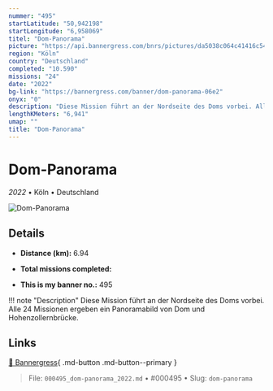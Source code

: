 ```yaml
---
nummer: "495"
startLatitude: "50,942198"
startLongitude: "6,958069"
titel: "Dom-Panorama"
picture: "https://api.bannergress.com/bnrs/pictures/da5038c064c41416c54e3fde7d3042a6"
region: "Köln"
country: "Deutschland"
completed: "10.590"
missions: "24"
date: "2022"
bg-link: "https://bannergress.com/banner/dom-panorama-06e2"
onyx: "0"
description: "Diese Mission führt an der Nordseite des Doms vorbei. Alle 24 Missionen ergeben ein Panoramabild von Dom und Hohenzollernbrücke."
lengthKMeters: "6,941"
umap: ""
title: "Dom-Panorama"
---
```

# Dom-Panorama

*2022* • Köln • Deutschland

![Dom-Panorama](https://api.bannergress.com/bnrs/pictures/da5038c064c41416c54e3fde7d3042a6)

## Details
- **Distance (km):** 6.94

- **Total missions completed:** 
- **This is my banner no.:** 495


!!! note "Description"
    Diese Mission führt an der Nordseite des Doms vorbei. Alle 24 Missionen ergeben ein Panoramabild von Dom und Hohenzollernbrücke.



## Links
[🔗 Bannergress](https://bannergress.com/banner/dom-panorama-06e2){ .md-button .md-button--primary }



> File: `000495_dom-panorama_2022.md` • #000495 • Slug: `dom-panorama`

